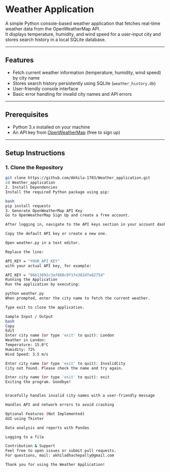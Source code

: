 # Weather Application

A simple Python console-based weather application that fetches real-time weather data from the OpenWeatherMap API.  
It displays temperature, humidity, and wind speed for a user-input city and stores search history in a local SQLite database.

---

## Features

- Fetch current weather information (temperature, humidity, wind speed) by city name  
- Stores search history persistently using SQLite (`weather_history.db`)  
- User-friendly console interface  
- Basic error handling for invalid city names and API errors  

---

## Prerequisites

- Python 3.x installed on your machine  
- An API key from [OpenWeatherMap](https://openweathermap.org/api) (free to sign up)  

---

## Setup Instructions

### 1. Clone the Repository

```bash
git clone https://github.com/Akhila-1703/Weather_application.git
cd Weather_application
2. Install Dependencies
Install the required Python package using pip:

bash
pip install requests
3. Generate OpenWeatherMap API Key
Go to OpenWeatherMap Sign Up and create a free account.

After logging in, navigate to the API keys section in your account dashboard.

Copy the default API key or create a new one.

Open weather.py in a text editor.

Replace the line:

API_KEY = "YOUR_API_KEY"
with your actual API key, for example:

API_KEY = "86b13892c3af888c9f1fe382dfe8275d"
Running the Application
Run the application by executing:

python weather.py
When prompted, enter the city name to fetch the current weather.

Type exit to close the application.

Sample Input / Output
bash
Copy
Edit
Enter city name (or type 'exit' to quit): London
Weather in London:
Temperature: 15.0°C
Humidity: 72%
Wind Speed: 3.5 m/s

Enter city name (or type 'exit' to quit): InvalidCity
City not found. Please check the name and try again.

Enter city name (or type 'exit' to quit): exit
Exiting the program. Goodbye!


Gracefully handles invalid city names with a user-friendly message

Handles API and network errors to avoid crashing

Optional Features (Not Implemented)
GUI using Tkinter

Data analysis and reports with Pandas

Logging to a file

Contribution & Support
Feel free to open issues or submit pull requests.
For questions, mail: akhiladhachepally@gmail.com

Thank you for using the Weather Application!
